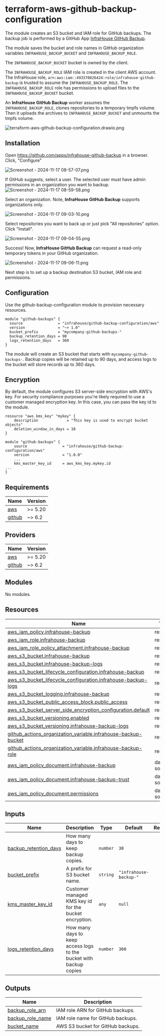 # terraform-aws-github-backup-configuration
The module creates an S3 bucket and IAM role for GitHub backups.
The backup job is performed by a GitHub App
[InfraHouse GitHub Backup](https://github.com/apps/infrahouse-github-backup).

The module saves the bucket and role names in GitHub organization variables
`INFRAHOUSE_BACKUP_BUCKET` and `INFRAHOUSE_BACKUP_ROLE`.

The `INFRAHOUSE_BACKUP_BUCKET` bucket is owned by the client.

The `INFRAHOUSE_BACKUP_ROLE` IAM role is created in the client AWS account.
The InfraHouse role, `arn:aws:iam::493370826424:role/infrahouse-github-backup` is trusted to assume the `INFRAHOUSE_BACKUP_ROLE`.
The `INFRAHOUSE_BACKUP_ROLE` role has permissions to upload files to the `INFRAHOUSE_BACKUP_BUCKET` bucket.


An **InfraHouse GitHub Backup** worker assumes the `INFRAHOUSE_BACKUP_ROLE`, clones repositories
to a temporary tmpfs volume. Then it uploads the archives to `INFRAHOUSE_BACKUP_BUCKET` and unmounts the tmpfs volume.

![terraform-aws-github-backup-configuration.drawio.png](https://github.com/infrahouse/terraform-aws-github-backup-configuration/raw/main/assets/terraform-aws-github-backup-configuration.drawio.png)

## Installation

Open https://github.com/apps/infrahouse-github-backup in a browser. Click, "Configure"

![Screenshot - 2024-11-17 08-57-07.png](https://github.com/infrahouse/terraform-aws-github-backup-configuration/raw/main/assets/Screenshot%20-%202024-11-17%2008-57-07.png)

If GitHub suggests, select a user. The selected user must have admin permissions in an organization you want to backup.
![Screenshot - 2024-11-17 08-59-58.png](https://github.com/infrahouse/terraform-aws-github-backup-configuration/raw/main/assets/Screenshot%20-%202024-11-17%2008-59-58.png)

Select an organization. Note, **InfraHouse GitHub Backup** supports organizations only.

![Screenshot - 2024-11-17 09-03-10.png](https://github.com/infrahouse/terraform-aws-github-backup-configuration/raw/main/assets/Screenshot%20-%202024-11-17%2009-03-10.png)

Select repositories you want to back up or just pick "All repositories" option. Click "Install".

![Screenshot - 2024-11-17 09-04-55.png](https://github.com/infrahouse/terraform-aws-github-backup-configuration/raw/main/assets/Screenshot%20-%202024-11-17%2009-04-55.png)

Success! Now,
**InfraHouse GitHub Backup** can request a read-only temporary tokens in your GitHub organization.

![Screenshot - 2024-11-17 09-06-11.png](https://github.com/infrahouse/terraform-aws-github-backup-configuration/raw/main/assets/Screenshot%20-%202024-11-17%2009-06-11.png)

Next step is to set up a backup destination S3 bucket, IAM role and permissions.

## Configuration

Use the github-backup-configuration module to provision necessary resources.
```hcl
module "github-backups" {
  source                = "infrahouse/github-backup-configuration/aws"
  version               = "~> 1.0"
  bucket_prefix         = "mycompany-github-backups-"
  backup_retention_days = 90
  logs_retention_days   = 360
}
```
The module will create an S3 bucket that starts with `mycompany-github-backups-`.
Backup copies will be retained up to 90 days, and access logs to the bucket will store records up to 360 days.


## Encryption
By default, the module configures S3 server-side encryption with AWS's key. For security compliance purposes you're
likely required to use a customer managed encryption key. In this case, you can pass the key id to the module.

```hcl
resource "aws_kms_key" "mykey" {
    description             = "This key is used to encrypt bucket objects"
    deletion_window_in_days = 10
}

module "github-backups" {
    source                = "infrahouse/github-backup-configuration/aws"
    version               = "1.0.0"
    ...
    kms_master_key_id     = aws_kms_key.mykey.id
...
}
```
## Requirements

| Name | Version |
|------|---------|
| <a name="requirement_aws"></a> [aws](#requirement\_aws) | >= 5.20 |
| <a name="requirement_github"></a> [github](#requirement\_github) | ~> 6.2 |

## Providers

| Name | Version |
|------|---------|
| <a name="provider_aws"></a> [aws](#provider\_aws) | >= 5.20 |
| <a name="provider_github"></a> [github](#provider\_github) | ~> 6.2 |

## Modules

No modules.

## Resources

| Name | Type |
|------|------|
| [aws_iam_policy.infrahouse-backup](https://registry.terraform.io/providers/hashicorp/aws/latest/docs/resources/iam_policy) | resource |
| [aws_iam_role.infrahouse-backup](https://registry.terraform.io/providers/hashicorp/aws/latest/docs/resources/iam_role) | resource |
| [aws_iam_role_policy_attachment.infrahouse-backup](https://registry.terraform.io/providers/hashicorp/aws/latest/docs/resources/iam_role_policy_attachment) | resource |
| [aws_s3_bucket.infrahouse-backup](https://registry.terraform.io/providers/hashicorp/aws/latest/docs/resources/s3_bucket) | resource |
| [aws_s3_bucket.infrahouse-backup-logs](https://registry.terraform.io/providers/hashicorp/aws/latest/docs/resources/s3_bucket) | resource |
| [aws_s3_bucket_lifecycle_configuration.infrahouse-backup](https://registry.terraform.io/providers/hashicorp/aws/latest/docs/resources/s3_bucket_lifecycle_configuration) | resource |
| [aws_s3_bucket_lifecycle_configuration.infrahouse-backup-logs](https://registry.terraform.io/providers/hashicorp/aws/latest/docs/resources/s3_bucket_lifecycle_configuration) | resource |
| [aws_s3_bucket_logging.infrahouse-backup](https://registry.terraform.io/providers/hashicorp/aws/latest/docs/resources/s3_bucket_logging) | resource |
| [aws_s3_bucket_public_access_block.public_access](https://registry.terraform.io/providers/hashicorp/aws/latest/docs/resources/s3_bucket_public_access_block) | resource |
| [aws_s3_bucket_server_side_encryption_configuration.default](https://registry.terraform.io/providers/hashicorp/aws/latest/docs/resources/s3_bucket_server_side_encryption_configuration) | resource |
| [aws_s3_bucket_versioning.enabled](https://registry.terraform.io/providers/hashicorp/aws/latest/docs/resources/s3_bucket_versioning) | resource |
| [aws_s3_bucket_versioning.infrahouse-backup-logs](https://registry.terraform.io/providers/hashicorp/aws/latest/docs/resources/s3_bucket_versioning) | resource |
| [github_actions_organization_variable.infrahouse-backup-bucket](https://registry.terraform.io/providers/integrations/github/latest/docs/resources/actions_organization_variable) | resource |
| [github_actions_organization_variable.infrahouse-backup-role](https://registry.terraform.io/providers/integrations/github/latest/docs/resources/actions_organization_variable) | resource |
| [aws_iam_policy_document.infrahouse-backup](https://registry.terraform.io/providers/hashicorp/aws/latest/docs/data-sources/iam_policy_document) | data source |
| [aws_iam_policy_document.infrahouse-backup-trust](https://registry.terraform.io/providers/hashicorp/aws/latest/docs/data-sources/iam_policy_document) | data source |
| [aws_iam_policy_document.permissions](https://registry.terraform.io/providers/hashicorp/aws/latest/docs/data-sources/iam_policy_document) | data source |

## Inputs

| Name | Description                                                        | Type | Default | Required |
|------|--------------------------------------------------------------------|------|---------|:--------:|
| <a name="input_backup_retention_days"></a> [backup\_retention\_days](#input\_backup\_retention\_days) | How many days to keep backup copies.                               | `number` | `30` | no |
| <a name="input_bucket_prefix"></a> [bucket\_prefix](#input\_bucket\_prefix) | A prefix for S3 bucket name. | `string` | `"infrahouse-backup-"` | no |
| <a name="input_kms_master_key_id"></a> [kms\_master\_key\_id](#input\_kms\_master\_key\_id) | Customer managed KMS key id for the bucket encryption.             | `any` | `null` | no |
| <a name="input_logs_retention_days"></a> [logs\_retention\_days](#input\_logs\_retention\_days) | How many days to keep access logs to the bucket with backup copies | `number` | `360` | no |

## Outputs

| Name | Description |
|------|-------------|
| <a name="output_backup_role_arn"></a> [backup\_role\_arn](#output\_backup\_role\_arn) | IAM role ARN for GitHub backups. |
| <a name="output_backup_role_name"></a> [backup\_role\_name](#output\_backup\_role\_name) | IAM role name for GitHub backups. |
| <a name="output_bucket_name"></a> [bucket\_name](#output\_bucket\_name) | AWS S3 bucket for GitHub backups. |
